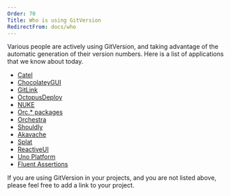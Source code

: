 ```yaml
---
Order: 70
Title: Who is using GitVersion
RedirectFrom: docs/who
---
```


Various people are actively using GitVersion, and taking advantage of the
automatic generation of their version numbers.  Here is a list of applications
that we know about today.

*   [Catel](https://github.com/catel/catel)
*   [ChocolateyGUI](https://github.com/chocolatey/ChocolateyGUI)
*   [GitLink](https://github.com/GitTools/GitLink)
*   [OctopusDeploy](https://github.com/OctopusDeploy)
*   [NUKE](https://nuke.build)
*   [Orc.\* packages](https://github.com/wildgums?query=orc)
*   [Orchestra](https://github.com/wildgums/orchestra)
*   [Shouldly](https://github.com/shouldly/shouldly)
*   [Akavache](https://github.com/akavache/akavache)
*   [Splat](https://github.com/paulcbetts/splat)
*   [ReactiveUI](https://github.com/reactiveui/reactiveui)
*   [Uno Platform](https://platform.uno/)
*   [Fluent Assertions](https://fluentassertions.com)

If you are using GitVersion in your projects, and you are not listed above,
please feel free to add a link to your project.
